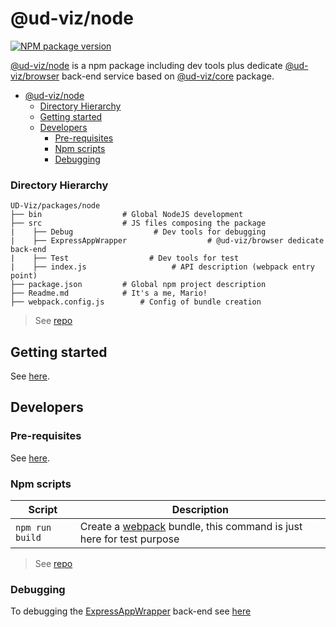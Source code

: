 # @ud-viz/node

[![NPM package version](https://badgen.net/npm/v/@ud-viz/node)](https://npmjs.com/package/@ud-viz/node)

[@ud-viz/node](https://npmjs.com/package/@ud-viz/node) is a npm package including dev tools plus dedicate [@ud-viz/browser](https://npmjs.com/package/@ud-viz/browser) back-end service based on [@ud-viz/core](https://npmjs.com/package/@ud-viz/core) package.

- [@ud-viz/node](#ud-viznode)
    - [Directory Hierarchy](#directory-hierarchy)
  - [Getting started](#getting-started)
  - [Developers](#developers)
    - [Pre-requisites](#pre-requisites)
    - [Npm scripts](#npm-scripts)
    - [Debugging](#debugging)

### Directory Hierarchy

```
UD-Viz/packages/node
├── bin                  # Global NodeJS development
├── src                  # JS files composing the package
|    ├── Debug                  # Dev tools for debugging
|    ├── ExpressAppWrapper                  # @ud-viz/browser dedicate back-end
|    ├── Test                  # Dev tools for test
|    ├── index.js                   # API description (webpack entry point)
├── package.json         # Global npm project description
├── Readme.md            # It's a me, Mario!
├── webpack.config.js        # Config of bundle creation
```

> See [repo](https://github.com/VCityTeam/UD-Viz/blob/master/packages/node)

## Getting started

See [here](../../Readme.md#getting-started).

## Developers

### Pre-requisites

See [here](../../Readme.md#pre-requisites).

### Npm scripts

| Script                | Description                                                                                                                                                                   |
| --------------------- | ----------------------------------------------------------------------------------------------------------------------------------------------------------------------------- |
| `npm run build`       | Create a [webpack](https://webpack.js.org/) bundle, this command is just here for test purpose|

> See [repo](https://github.com/VCityTeam/UD-Viz/blob/master/packages/node)


### Debugging

To debugging the [ExpressAppWrapper](./src/ExpressAppWrapper.js) back-end see [here](../../Readme.md#debugging-the-examples)